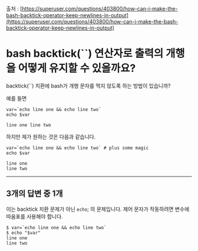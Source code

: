 출처 : [https://superuser.com/questions/403800/how-can-i-make-the-bash-backtick-operator-keep-newlines-in-output](https://superuser.com/questions/403800/how-can-i-make-the-bash-backtick-operator-keep-newlines-in-output)

# bash backtick(\`\`) 연산자로 출력의 개행을 어떻게 유지할 수 있을까요?

backtick(\`\`) 치환에 bash가 개행 문자를 먹지 않도록 하는 방법이 있습니까?

예를 들면

```shell
var=`echo line one && echo line two`
echo $var

line one line two
```

하지만 제가 원하는 것은 다음과 같습니다.

```shell
var=`echo line one && echo line two` # plus some magic
echo $var

line one
line two
```

---

## 3개의 답변 중 1개

이는 backtick 치환 문제가 아닌 `echo`; 의 문제입니다. 제어 문자가 작동하려면 변수에 따옴표를 사용해야 합니다.

```
$ var=`echo line one && echo line two`
$ echo "$var"
line one
line two
```
